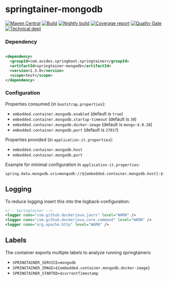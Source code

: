 # springtainer-mongodb

[![Maven Central](https://maven-badges.herokuapp.com/maven-central/com.avides.springboot.springtainer/springtainer-mongodb/badge.svg)](https://maven-badges.herokuapp.com/maven-central/com.avides.springboot.springtainer/springtainer-mongodb)
[![Build](https://github.com/springtainer/springtainer-mongodb/workflows/release/badge.svg)](https://github.com/springtainer/springtainer-mongodb/actions)
[![Nightly build](https://github.com/springtainer/springtainer-mongodb/workflows/nightly/badge.svg)](https://github.com/springtainer/springtainer-mongodb/actions)
[![Coverage report](https://sonarcloud.io/api/project_badges/measure?project=springtainer_springtainer-mongodb&metric=coverage)](https://sonarcloud.io/dashboard?id=springtainer_springtainer-mongodb)
[![Quality Gate](https://sonarcloud.io/api/project_badges/measure?project=springtainer_springtainer-mongodb&metric=alert_status)](https://sonarcloud.io/dashboard?id=springtainer_springtainer-mongodb)
[![Technical dept](https://sonarcloud.io/api/project_badges/measure?project=springtainer_springtainer-mongodb&metric=sqale_index)](https://sonarcloud.io/dashboard?id=springtainer_springtainer-mongodb)

### Dependency

```xml

<dependency>
  <groupId>com.avides.springboot.springtainer</groupId>
  <artifactId>springtainer-mongodb</artifactId>
  <version>1.3.0</version>
  <scope>test</scope>
</dependency>
```

### Configuration

Properties consumed (in `bootstrap.properties`):

- `embedded.container.mongodb.enabled` (default is `true`)
- `embedded.container.mongodb.startup-timeout` (default is `30`)
- `embedded.container.mongodb.docker-image` (default is `mongo:4.0.28`)
- `embedded.container.mongodb.port` (default is `27017`)

Properties provided (in `application-it.properties`):

- `embedded.container.mongodb.host`
- `embedded.container.mongodb.port`

Example for minimal configuration in `application-it.properties`:

```
spring.data.mongodb.uri=mongodb://${embedded.container.mongodb.host}:${embedded.container.mongodb.port}/test
```

## Logging

To reduce logging insert this into the logback-configuration:

```xml
<!-- Springtainer -->
<logger name="com.github.dockerjava.jaxrs" level="WARN" />
<logger name="com.github.dockerjava.core.command" level="WARN" />
<logger name="org.apache.http" level="WARN" />
```

## Labels

The container exports multiple labels to analyze running springtainers:

- `SPRINGTAINER_SERVICE=mongodb`
- `SPRINGTAINER_IMAGE=${embedded.container.mongodb.docker-image}`
- `SPRINGTAINER_STARTED=$currentTimestamp`
